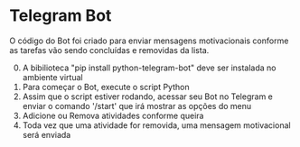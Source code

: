 # Telegram Bot

O código do Bot foi criado para enviar mensagens motivacionais conforme as tarefas vão sendo concluídas e removidas da lista.

0. A bibilioteca "pip install python-telegram-bot" deve ser instalada no ambiente virtual
1. Para começar o Bot, execute o script Python
2. Assim que o script estiver rodando, acessar seu Bot no Telegram e enviar o comando '/start' que irá mostrar as opções do menu
3. Adicione ou Remova atividades conforme queira
4. Toda vez que uma atividade for removida, uma mensagem motivacional será enviada